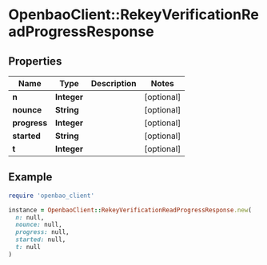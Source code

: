 # OpenbaoClient::RekeyVerificationReadProgressResponse

## Properties

| Name | Type | Description | Notes |
| ---- | ---- | ----------- | ----- |
| **n** | **Integer** |  | [optional] |
| **nounce** | **String** |  | [optional] |
| **progress** | **Integer** |  | [optional] |
| **started** | **String** |  | [optional] |
| **t** | **Integer** |  | [optional] |

## Example

```ruby
require 'openbao_client'

instance = OpenbaoClient::RekeyVerificationReadProgressResponse.new(
  n: null,
  nounce: null,
  progress: null,
  started: null,
  t: null
)
```

